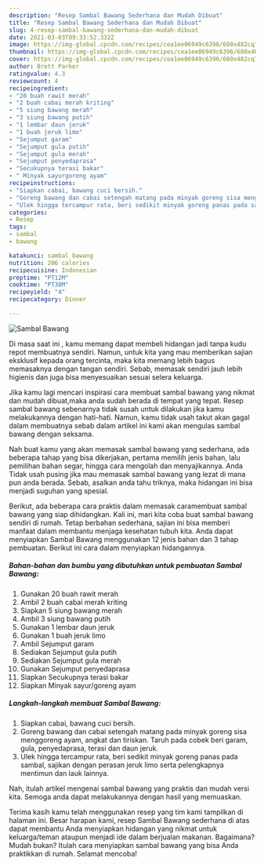 ```yaml
---
description: "Resep Sambal Bawang Sederhana dan Mudah Dibuat"
title: "Resep Sambal Bawang Sederhana dan Mudah Dibuat"
slug: 4-resep-sambal-bawang-sederhana-dan-mudah-dibuat
date: 2021-03-03T09:33:52.332Z
image: https://img-global.cpcdn.com/recipes/cea1ee06949c6396/680x482cq70/sambal-bawang-foto-resep-utama.jpg
thumbnail: https://img-global.cpcdn.com/recipes/cea1ee06949c6396/680x482cq70/sambal-bawang-foto-resep-utama.jpg
cover: https://img-global.cpcdn.com/recipes/cea1ee06949c6396/680x482cq70/sambal-bawang-foto-resep-utama.jpg
author: Brett Parker
ratingvalue: 4.3
reviewcount: 4
recipeingredient:
- "20 buah rawit merah"
- "2 buah cabai merah kriting"
- "5 siung bawang merah"
- "3 siung bawang putih"
- "1 lembar daun jeruk"
- "1 buah jeruk limo"
- "Sejumput garam"
- "Sejumput gula putih"
- "Sejumput gula merah"
- "Sejumput penyedaprasa"
- "Secukupnya terasi bakar"
- " Minyak sayurgoreng ayam"
recipeinstructions:
- "Siapkan cabai, bawang cuci bersih."
- "Goreng bawang dan cabai setengah matang pada minyak goreng sisa menggoreng ayam, angkat dan tiriskan. Taruh pada cobek beri garam, gula, penyedaprasa, terasi dan daun jeruk."
- "Ulek hingga tercampur rata, beri sedikit minyak goreng panas pada sambal, sajikan dengan perasan jeruk limo serta pelengkapnya mentimun dan lauk lainnya."
categories:
- Resep
tags:
- sambal
- bawang

katakunci: sambal bawang 
nutrition: 206 calories
recipecuisine: Indonesian
preptime: "PT12M"
cooktime: "PT38M"
recipeyield: "4"
recipecategory: Dinner

---
```



![Sambal Bawang](https://img-global.cpcdn.com/recipes/cea1ee06949c6396/680x482cq70/sambal-bawang-foto-resep-utama.jpg)

Di masa  saat ini , kamu memang dapat membeli hidangan jadi tanpa kudu repot membuatnya sendiri. Namun, untuk kita yang mau memberikan sajian eksklusif kepada orang tercinta, maka kita memang lebih bagus memasaknya dengan tangan sendiri. Sebab, memasak sendiri jauh lebih higienis dan juga bisa menyesuaikan sesuai selera keluarga.

Jika kamu lagi mencari inspirasi cara membuat sambal bawang yang nikmat dan mudah dibuat,maka anda sudah berada di tempat yang tepat. Resep sambal bawang  sebenarnya tidak susah untuk dilakukan jika kamu melakukannya dengan hati-hati. Namun, kamu tidak usah takut akan gagal dalam membuatnya 
sebab dalam artikel ini kami akan mengulas sambal bawang dengan seksama.  



Nah buat kamu yang akan memasak sambal bawang yang sederhana, ada beberapa tahap yang bisa dikerjakan, pertama memilih jenis bahan, lalu pemilihan bahan segar, hingga cara mengolah dan menyajikannya. Anda Tidak usah pusing jika mau memasak sambal bawang yang lezat di mana pun anda berada. Sebab, asalkan anda  tahu triknya, maka hidangan ini bisa menjadi suguhan yang spesial.

Berikut, ada beberapa cara praktis  dalam memasak caramembuat sambal bawang yang siap dihidangkan. Kali ini, mari kita coba buat sambal bawang sendiri di rumah. Tetap berbahan sederhana, sajian ini bisa memberi manfaat dalam membantu menjaga kesehatan tubuh kita. Anda dapat menyiapkan Sambal Bawang menggunakan 12 jenis bahan dan 3 tahap pembuatan. Berikut ini cara dalam menyiapkan hidangannya.

<!--inarticleads1-->

##### Bahan-bahan dan bumbu yang dibutuhkan untuk pembuatan Sambal Bawang:

1. Gunakan 20 buah rawit merah
1. Ambil 2 buah cabai merah kriting
1. Siapkan 5 siung bawang merah
1. Ambil 3 siung bawang putih
1. Gunakan 1 lembar daun jeruk
1. Gunakan 1 buah jeruk limo
1. Ambil Sejumput garam
1. Sediakan Sejumput gula putih
1. Sediakan Sejumput gula merah
1. Gunakan Sejumput penyedaprasa
1. Siapkan Secukupnya terasi bakar
1. Siapkan  Minyak sayur/goreng ayam




<!--inarticleads2-->

##### Langkah-langkah membuat Sambal Bawang:

1. Siapkan cabai, bawang cuci bersih.
1. Goreng bawang dan cabai setengah matang pada minyak goreng sisa menggoreng ayam, angkat dan tiriskan. Taruh pada cobek beri garam, gula, penyedaprasa, terasi dan daun jeruk.
1. Ulek hingga tercampur rata, beri sedikit minyak goreng panas pada sambal, sajikan dengan perasan jeruk limo serta pelengkapnya mentimun dan lauk lainnya.




Nah, itulah artikel mengenai  sambal bawang  yang praktis dan mudah versi kita. Semoga anda dapat melakukannya dengan hasil yang memuaskan. 

Terima kasih kamu telah menggunakan resep yang tim kami tampilkan di halaman ini. Besar harapan kami, resep  Sambal Bawang sederhana di atas dapat membantu Anda menyiapkan hidangan yang nikmat untuk keluarga/teman ataupun menjadi ide dalam berjualan makanan. Bagaimana? Mudah bukan? Itulah cara menyiapkan sambal bawang yang bisa Anda praktikkan di rumah. Selamat mencoba!

